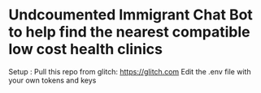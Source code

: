 # Undcoumented Immigrant Chat Bot to help find the nearest compatible low cost health clinics

Setup :
Pull this repo from glitch: https://glitch.com 
Edit the .env file with your own tokens and keys
